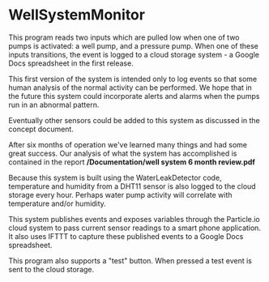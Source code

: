 # WellSystemMonitor

This program reads two inputs which are pulled low when one of two pumps is activated:
a well pump, and a pressure pump. When one of these inputs transitions, the event is logged
to a cloud storage system - a Google Docs spreadsheet in the first release.

This first version of the system is intended only to log events so that some human analysis
of the normal activity can be performed. We hope that in the future this system could incorporate
alerts and alarms when the pumps run in an abnormal pattern.

Eventually other sensors could be added to this system as discussed in the concept document.

After six months of operation we've learned many things and had some great success. Our 
analysis of what the system has accomplished is contained in the report
**/Documentation/well system 6 month review.pdf**

Because this system is built using the WaterLeakDetector code, temperature and humidity
from a DHT11 sensor is also logged to the cloud storage every hour. Perhaps water pump
activity will correlate with temperature and/or humidity.

This system publishes events and exposes variables through the Particle.io cloud system 
to pass current sensor readings to a smart phone application. It also uses IFTTT to 
capture these published events to a Google Docs spreadsheet. 

This program also supports a "test" button. When pressed a test event is sent to the cloud
storage.
